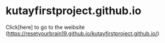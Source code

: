 # kutayfirstproject.github.io
Click[here] to go to the weibsite (https://resetyourbrain19.github.io/kutayfirstproject.github.io/)
